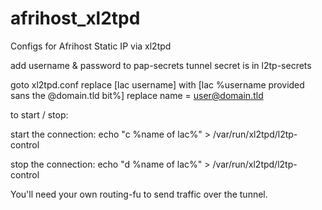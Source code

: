 afrihost_xl2tpd
===============

Configs for Afrihost Static IP via xl2tpd

add username & password to pap-secrets
tunnel secret is in l2tp-secrets

goto xl2tpd.conf
replace [lac username] with [lac %username provided sans the @domain.tld bit%]
replace name = user@domain.tld

to start / stop:

start the connection:
echo "c %name of lac%" > /var/run/xl2tpd/l2tp-control

stop the connection:
echo "d %name of lac%" > /var/run/xl2tpd/l2tp-control

You'll need your own routing-fu to send traffic over the tunnel.
